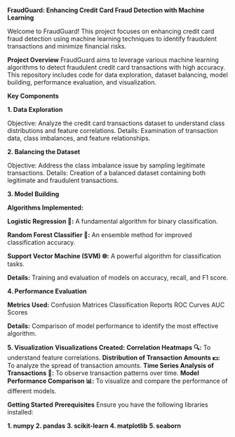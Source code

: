 **FraudGuard: Enhancing Credit Card Fraud Detection with Machine Learning**

Welcome to FraudGuard! This project focuses on enhancing credit card fraud detection using machine learning techniques to identify fraudulent transactions and minimize financial risks.

**Project Overview**
FraudGuard aims to leverage various machine learning algorithms to detect fraudulent credit card transactions with high accuracy. This repository includes code for data exploration, dataset balancing, model building, performance evaluation, and visualization.

**Key Components**

**1. Data Exploration**

Objective: Analyze the credit card transactions dataset to understand class distributions and feature correlations.
Details: Examination of transaction data, class imbalances, and feature relationships.

**2. Balancing the Dataset**

Objective: Address the class imbalance issue by sampling legitimate transactions.
Details: Creation of a balanced dataset containing both legitimate and fraudulent transactions.

**3. Model Building**

**Algorithms Implemented:**

**Logistic Regression 🚀:** A fundamental algorithm for binary classification.

**Random Forest Classifier 🌳:** An ensemble method for improved classification accuracy.

**Support Vector Machine (SVM) 🌐:** A powerful algorithm for classification tasks.

**Details:** Training and evaluation of models on accuracy, recall, and F1 score.

**4. Performance Evaluation**

**Metrics Used:**
Confusion Matrices
Classification Reports
ROC Curves
AUC Scores

**Details:** Comparison of model performance to identify the most effective algorithm.

**5. Visualization**
**Visualizations Created:**
**Correlation Heatmaps 🔍:** To understand feature correlations.
**Distribution of Transaction Amounts 💵:** To analyze the spread of transaction amounts.
**Time Series Analysis of Transactions 📅:** To observe transaction patterns over time.
**Model Performance Comparison 📊:** To visualize and compare the performance of different models.

**Getting Started**
**Prerequisites**
Ensure you have the following libraries installed:

**1. numpy**
**2. pandas**
**3. scikit-learn**
**4. matplotlib**
**5. seaborn**
